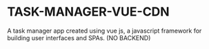 # TASK-MANAGER-VUE-CDN
A task manager app created using vue js, a javascript framework for building user interfaces and SPAs. (NO BACKEND)

